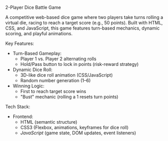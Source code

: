 2-Player Dice Battle Game

A competitive web-based dice game where two players take turns rolling a virtual die, racing to reach a target score (e.g., 50 points). Built with HTML, CSS, and JavaScript, this game features turn-based mechanics, dynamic scoring, and playful animations.  

Key Features: 
- Turn-Based Gameplay:
  - Player 1 vs. Player 2 alternating rolls  
  - Hold/Pass button to lock in points (risk-reward strategy)  
- Dynamic Dice Roll:
  - 3D-like dice roll animation (CSS/JavaScript)  
  - Random number generation (1–6)  
- Winning Logic:
  - First to reach target score wins  
  - "Bust" mechanic (rolling a 1 resets turn points)  
 

Tech Stack:
- Frontend: 
  - HTML (semantic structure)  
  - CSS3 (Flexbox, animations, keyframes for dice roll)  
  - *JavaScript* (game state, DOM updates, event listeners)
  
